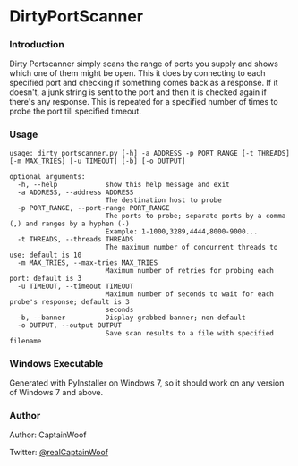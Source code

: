 # DirtyPortScanner

### Introduction

Dirty Portscanner simply scans the range of ports you supply and shows which one of them might be open. This it does by connecting to each specified port and checking if something comes back as a response. If it doesn't, a junk string is sent to the port and then it is checked again if there's any response. This is repeated for a specified number of times to probe the port till specified timeout.

### Usage

```
usage: dirty_portscanner.py [-h] -a ADDRESS -p PORT_RANGE [-t THREADS] [-m MAX_TRIES] [-u TIMEOUT] [-b] [-o OUTPUT]

optional arguments:
  -h, --help            show this help message and exit
  -a ADDRESS, --address ADDRESS
                        The destination host to probe
  -p PORT_RANGE, --port-range PORT_RANGE
                        The ports to probe; separate ports by a comma (,) and ranges by a hyphen (-)
                        Example: 1-1000,3289,4444,8000-9000...
  -t THREADS, --threads THREADS
                        The maximum number of concurrent threads to use; default is 10
  -m MAX_TRIES, --max-tries MAX_TRIES
                        Maximum number of retries for probing each port: default is 3
  -u TIMEOUT, --timeout TIMEOUT
                        Maximum number of seconds to wait for each probe's response; default is 3
                        seconds
  -b, --banner          Display grabbed banner; non-default
  -o OUTPUT, --output OUTPUT
                        Save scan results to a file with specified filename
```

### Windows Executable
Generated with PyInstaller on Windows 7, so it should work on any version of Windows 7 and above.

### Author

Author: CaptainWoof

Twitter: [@realCaptainWoof](https://www.twitter.com/realCaptainWoof)

